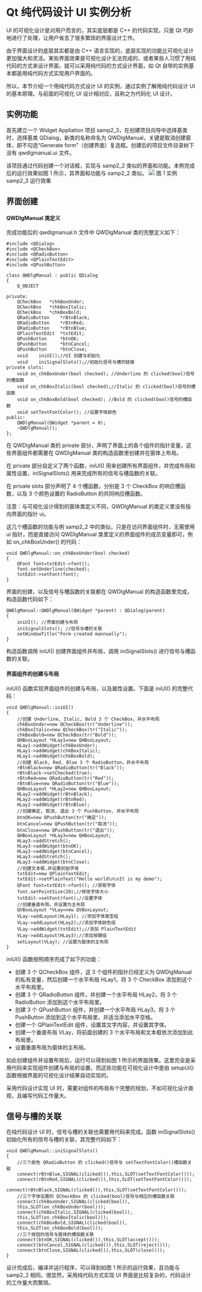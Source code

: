 # Qt 纯代码设计 UI 实例分析

UI 的可视化设计是对用户而言的，其实底层都是 C++ 的代码实现，只是 Qt 巧妙地进行了处理，让用户省去了很多繁琐的界面设计工作。

由于界面设计的底层其实都是由 C++ 语言实现的，底层实现的功能比可视化设计更加强大和灵活。某些界面效果是可视化设计无法完成的，或者某些人习惯了用纯代码的方式来设计界面，就可以采用纯代码的方式设计界面，如 Qt 自带的实例基本都是用纯代码方式实现用户界面的。

所以，本节介绍一个用纯代码方式设计 UI 的实例，通过实例了解用纯代码设计 UI 的基本原理。与前面的可视化 UI 设计相对应，且称之为代码化 UI 设计。

## 实例功能

首先建立一个 Widget Appliation 项目 samp2_3，在创建项目向导中选择基类时，选择基类 QDialog，新类的名称命名为 QWDlgManual，关键是取消创建窗体，即不勾选“Generate form”（创建界面）复选框。创建后的项目文件目录树下没有 qwdlgmanual.ui 文件。

该项目通过代码创建一个对话框，实现与 samp2_2 类似的界面和功能。本例完成后的运行效果如图 1 所示，其界面和功能与 samp2_2 类似。
![](img/72ac8bb478cc1ba08b60fef62b8a12d7.jpg)
图 1 实例 samp2_3 运行效果

## 界面创建

#### QWDlgManual 类定义

完成功能后的 qwdlgmanual.h 文件中 QWDlgManual 类的完整定义如下：

```
#include <QDialog>
#include <QCheckBox>
#include <QRadioButton>
#include <QPlainTextEdit>
#include <QPushButton>

class QWDlgManual : public QDialog
{
    Q_OBJECT

private:
    QCheckBox   *chkBoxUnder;
    QCheckBox   *chkBoxItalic;
    QCheckBox   *chkBoxBold;
    QRadioButton    *rBtnBlack;
    QRadioButton    *rBtnRed;
    QRadioButton    *rBtnBlue;
    QPlainTextEdit  *txtEdit;
    QPushButton     *btnOK;
    QPushButton     *btnCancel;
    QPushButton     *btnClose;
    void    iniUI();//UI 创建与初始化
    void    iniSignalSlots();//初始化信号与槽的链接
private slots:
    void on_chkBoxUnder(bool checked); //Underline 的 clicked(bool)信号的槽函数
    void on_chkBoxItalic(bool checked);//Italic 的 clicked(bool)信号的槽函数
    void on_chkBoxBold(bool checked); //Bold 的 clicked(bool)信号的槽函数
    void setTextFontColor(); //设置字体颜色
public:
    QWDlgManual(QWidget *parent = 0);
    ~QWDlgManual();
};
```

在 QWDlgManual 类的 private 部分，声明了界面上的各个组件的指针变量，这些界面组件都需要在 QWDlgManual 类的构造函数里创建并在窗体上布局。

在 private 部分自定义了两个函数，iniUI() 用来创建所有界面组件，并完成布局和属性设置，iniSignalSlots() 用来完成所有的信号与槽函数的关联。

在 private slots 部分声明了 4 个槽函数，分别是 3 个 CheckBox 的响应槽函数，以及 3 个颜色设置的 RadioButton 的共同响应槽函数。

注意：与可视化设计得到的窗体类定义不同，QWDlgManual 的类定义里没有指向界面的指针 ui。

这几个槽函数的功能与例 samp2_2 中的类似，只是在访问界面组件时，无需使用 ui 指针，而是直接访问 QWDlgManual 类里定义的界面组件的成员变量即可，例如 on_chkBoxUnder() 的代码：

```
void QWDlgManual::on_chkBoxUnder(bool checked)
{
    QFont font=txtEdit->font();
    font.setUnderline(checked);
    txtEdit->setFont(font);
}
```

界面的创建，以及信号与槽函数的关联都在 QWDlgManual 的构造函数里完成，构造函数代码如下：

```
QWDlgManual::QWDlgManual(QWidget *parent) : QDialog(parent)
{
    iniUI(); //界面创建与布局
    iniSignalSlots(); //信号与槽的关联
    setWindowTitle("Form created mannually");
}
```

构造函数调用 iniUI() 创建界面组件并布局，调用 iniSignalSlots() 进行信号与槽函数的关联。

#### 界面组件的创建与布局

iniUI() 函数实现界面组件的创建与布局，以及属性设置。下面是 iniUI() 的完整代码：

```
void QWDlgManual::iniUI()
{
    //创建 Underline, Italic, Bold 3 个 CheckBox，并水平布局
    chkBoxUnder=new QCheckBox(tr("Underline"));
    chkBoxItalic=new QCheckBox(tr("Italic"));
    chkBoxBold=new QCheckBox(tr("Bold"));
    QHBoxLayout *HLay1=new QHBoxLayout;
    HLay1->addWidget(chkBoxUnder);
    HLay1->addWidget(chkBoxItalic);
    HLay1->addWidget(chkBoxBold);
    //创建 Black, Red, Blue 3 个 RadioButton，并水平布局
    rBtnBlack=new QRadioButton(tr("Black"));
    rBtnBlack->setChecked(true);
    rBtnRed=new QRadioButton(tr("Red"));
    rBtnBlue=new QRadioButton(tr("Blue"));
    QHBoxLayout *HLay2=new QHBoxLayout;
    HLay2->addWidget(rBtnBlack);
    HLay2->addWidget(rBtnRed);
    HLay2->addWidget(rBtnBlue);
    //创建确定, 取消, 退出 3 个 PushButton, 并水平布局
    btnOK=new QPushButton(tr("确定"));
    btnCancel=new QPushButton(tr("取消"));
    btnClose=new QPushButton(tr("退出"));
    QHBoxLayout *HLay3=new QHBoxLayout;
    HLay3->addStretch();
    HLay3->addWidget(btnOK);
    HLay3->addWidget(btnCancel);
    HLay3->addStretch();
    HLay3->addWidget(btnClose);
    //创建文本框,并设置初始字体
    txtEdit=new QPlainTextEdit;
    txtEdit->setPlainText("Hello world\n\nIt is my demo");
    QFont font=txtEdit->font(); //获取字体
    font.setPointSize(20);//修改字体大小
    txtEdit->setFont(font);//设置字体
    //创建垂直布局，并设置为主布局
    QVBoxLayout *VLay=new QVBoxLayout;
    VLay->addLayout(HLay1); //添加字体类型组
    VLay->addLayout(HLay2);//添加字体颜色组
    VLay->addWidget(txtEdit);//添加 PlainTextEdit
    VLay->addLayout(HLay3);//添加按键组
    setLayout(VLay); //设置为窗体的主布局
}
```

iniUI() 函数按照顺序完成了如下的功能：

*   创建 3 个 QCheckBox 组件，这 3 个组件的指针已经定义为 QWDlgManual 的私有变量，然后创建一个水平布局 HLay1，将 3 个 CheckBox 添加到这个水平布局里。
*   创建 3 个 QRadioButton 组件，并创建一个水平布局 HLay2，将 3 个 RadioButton 添加到这个水平布局里。
*   创建 3 个 QPushButton 组件，并创建一个水平布局 HLay3，将 3 个 PushButton 添加到这个水平布局里，并适当添加水平空格。
*   创建一个 QPlainTextEdit 组件，设置其文字内容，并设置其字体。
*   创建一个垂直布局 VLay，将前面创建的 3 个水平布局和文本框依次添加到此布局里。
*   设置垂直布局为窗体的主布局。

如此创建组件并设置布局后，运行可以得到如图 1 所示的界面效果。这里完全是采用代码来实现组件创建与布局的设置，而这些功能在可视化设计中是由 setupUi() 函数根据界面的可视化设计结果自动实现的。

采用代码设计实现 UI 时，需要对组件的布局有个完整的规划，不如可视化设计直观，且编写代码工作量大。

## 信号与槽的关联

在纯代码设计 UI 时，信号与槽的关联也需要用代码来完成。函数 iniSignalSlots() 初始化所有的信号与槽的关联，其完整代码如下：

```
void QWDlgManual::iniSignalSlots()
{
    //三个颜色 QRadioButton 的 clicked()信号与 setTextFontColor()槽函数关联
    connect(rBtnBlue,SIGNAL(clicked()),this,SLOT(setTextFontColor()));
    connect(rBtnRed,SIGNAL(clicked()),this,SLOT(setTextFontColor()));
    connect(rBtnBlack,SIGNAL(clicked()),this,SLOT(setTextFontColor()));
    //三个字体设置的 QCheckBox 的 clicked(bool)信号与相应的槽函数关联
    connect(chkBoxUnder,SIGNAL(clicked(bool)),
    this,SLOT(on_chkBoxUnder(bool)));
    connect(chkBoxItalic,SIGNAL(clicked(bool)),
    this,SLOT(on_chkBoxItalic(bool)));
    connect(chkBoxBold,SIGNAL(clicked(bool)),
    this,SLOT(on_chkBoxBold(bool)));
    //三个按钮的信号与窗体的槽函数关联
    connect(btnOK,SIGNAL(clicked()),this,SLOT(accept()));
    connect(btnCancel,SIGNAL(clicked()),this,SLOT(reject()));
    connect(btnClose,SIGNAL(clicked()),this,SLOT(close()));
}
```

设计完成后，编译并运行程序，可以得到如图 1 所示的运行效果，且功能与 samp2_2 相同。很显然，采用纯代码方式实现 UI 界面是比较复杂的，代码设计的工作量大而繁琐。